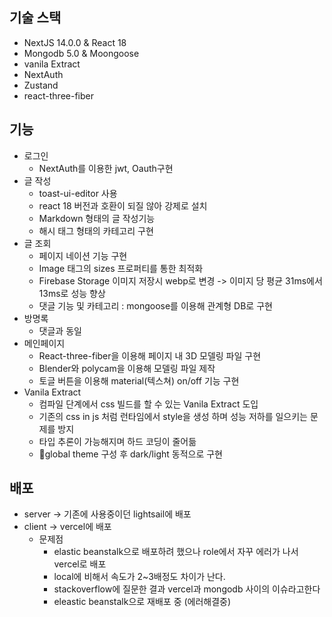 ## 기술 스택
- NextJS 14.0.0 & React 18
- Mongodb 5.0 & Moongoose
- vanila Extract
- NextAuth
- Zustand
- react-three-fiber

## 기능
- 로그인
  - NextAuth를 이용한 jwt, Oauth구현
- 글 작성
  - toast-ui-editor 사용
  - react 18 버전과 호환이 되질 않아 강제로 설치
  - Markdown 형태의 글 작성기능
  - 해시 태그 형태의 카테고리 구현
- 글 조회
  - 페이지 네이션 기능 구현
  - Image 태그의 sizes 프로퍼티를 통한 최적화
  - Firebase Storage 이미지 저장시 webp로 변경 -> 이미지 당 평균 31ms에서 13ms로 성능 향상
  - 댓글 기능 및 카테고리 : mongoose를 이용해 관계형 DB로 구현
- 방명록
  - 댓글과 동일
- 메인페이지
  - React-three-fiber을 이용해 페이지 내 3D 모델링 파일 구현
  - Blender와 polycam을 이용해 모델링 파일 제작
  - 토글 버튼을 이용해 material(텍스쳐) on/off 기능 구현
- Vanila Extract
  - 컴파일 단계에서 css 빌드를 할 수 있는 Vanila Extract 도입
  - 기존의 css in js 처럼 런타임에서 style을 생성 하며 성능 저하를 일으키는 문제를 방지
  - 타입 추론이 가능해지며 하드 코딩이 줄어듦
  - global theme 구성 후 dark/light 동적으로 구현
 
## 배포
- server -> 기존에 사용중이던 lightsail에 배포
- client -> vercel에 배포
  - 문제점
    - elastic beanstalk으로 배포하려 했으나 role에서 자꾸 에러가 나서 vercel로 배포
    - local에 비해서 속도가 2~3배정도 차이가 난다.
    - stackoverflow에 질문한 결과 vercel과 mongodb 사이의 이슈라고한다
    - eleastic beanstalk으로 재배포 중 (에러해결중)

